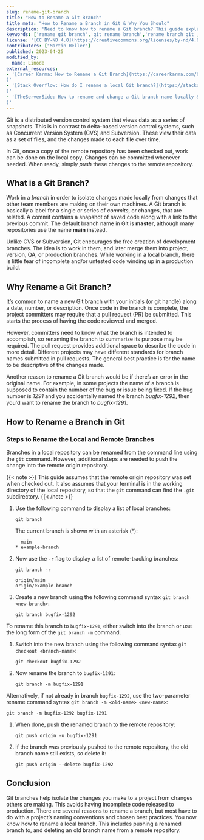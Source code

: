 ```yaml
---
slug: rename-git-branch
title: "How to Rename a Git Branch"
title_meta: "How to Rename a Branch in Git & Why You Should"
description: 'Need to know how to rename a Git branch? This guide explains what a Git branch is, when you should rename, and how to rename a branch in Git. ✓ Click here!'
keywords: ['rename git branch','git rename branch','rename branch git','git rename local branch','git change branch name','git branch rename','git rename remote branch','rename branch','how to rename a branch in git','change branch name git']
license: '[CC BY-ND 4.0](https://creativecommons.org/licenses/by-nd/4.0)'
contributors: ["Martin Heller"]
published: 2023-04-25
modified_by:
  name: Linode
external_resources:
- '[Career Karma: How to Rename a Git Branch](https://careerkarma.com/blog/git-rename-branch/
)'
- '[Stack Overflow: How do I rename a local Git branch?](https://stackoverflow.com/questions/6591213/how-do-i-rename-a-local-git-branch
)'
- '[TheServerSide: How to rename and change a Git branch name locally & remotely](https://www.theserverside.com/blog/Coffee-Talk-Java-News-Stories-and-Opinions/rename-Git-branch-local-remote-GitHub-GitLab-BitBucket
)'
---
```


Git is a distributed version control system that views data as a series of snapshots. This is in contrast to delta-based version control systems, such as Concurrent Version System (CVS) and Subversion. These view their data as a set of files, and the changes made to each file over time.

In Git, once a copy of the remote repository has been checked out, work can be done on the local copy. Changes can be committed whenever needed. When ready, simply *push* these changes to the remote repository.

## What is a Git Branch?

Work in a *branch* in order to isolate changes made locally from changes that other team members are making on their own machines. A Git branch is basically a label for a single or series of *commits*, or changes, that are related. A commit contains a snapshot of saved code along with a link to the previous commit. The default branch name in Git is **master**, although many repositories use the name **main** instead.

Unlike CVS or Subversion, Git encourages the free creation of development branches. The idea is to work in them, and later merge them into project, version, QA, or production branches. While working in a local branch, there is little fear of incomplete and/or untested code winding up in a production build.

## Why Rename a Git Branch?

It’s common to name a new Git branch with your initials (or git handle) along a date, number, or  description. Once code in the branch is complete, the project committers may require that a pull request (PR) be submitted. This starts the process of having the code reviewed and merged.

However, committers need to know what the branch is intended to accomplish, so renaming the branch to summarize its purpose may be required. The pull request provides additional space to describe the code in more detail. Different projects may have different standards for branch names submitted in pull requests. The general best practice is for the name to be descriptive of the changes made.

Another reason to rename a Git branch would be if there’s an error in the original name. For example, in some projects the name of a branch is supposed to contain the number of the bug or issue being fixed. If the bug number is *1291* and you accidentally named the branch *bugfix-1292*, then you'd want to rename the branch to *bugfix-1291*.

## How to Rename a Branch in Git

### Steps to Rename the Local and Remote Branches

Branches in a local repository can be renamed from the command line using the `git` command. However, additional steps are needed to push the change into the remote origin repository.

{{< note >}}
This guide assumes that the remote origin repository was set when checked out. It also assumes that your terminal is in the working directory of the local repository, so that the `git` command can find the `.git` subdirectory.
{{< /note >}}

1.  Use the following command to display a list of local branches:

    ```command
    git branch
    ```

    The current branch is shown with an asterisk (*):

    ```output
      main
    * example-branch
    ```

1.  Now use the `-r` flag to display a list of remote-tracking branches:

    ```command
    git branch -r
    ```

    ```output
    origin/main
    origin/example-branch
    ```

1.  Create a new branch using the following command syntax `git branch <new-branch>`:

    ```command
    git branch bugfix-1292
    ```

To rename this branch to `bugfix-1291`, either switch into the branch or use the long form of the `git branch -m` command.

1.  Switch into the new branch using the following command syntax `git checkout <branch-name>`:

    ```command
    git checkout bugfix-1292
    ```

1.  Now rename the branch to `bugfix-1291`:

    ```command
    git branch -m bugfix-1291
    ```

Alternatively, if not already in branch `bugfix-1292`, use the two-parameter rename command syntax `git branch -m <old-name> <new-name>`:

```command
git branch -m bugfix-1292 bugfix-1291
```

1.  When done, push the renamed branch to the remote repository:

    ```command
    git push origin -u bugfix-1291
    ```

1.  If the branch was previously pushed to the remote repository, the old branch name still exists, so delete it:

    ```command
    git push origin --delete bugfix-1292
    ```

## Conclusion

Git branches help isolate the changes you make to a project from changes others are making. This avoids having incomplete code released to production. There are several reasons to rename a branch, but most have to do with a project’s naming conventions and chosen best practices. You now know how to rename a local branch. This includes pushing a renamed branch to, and deleting an old branch name from a remote repository.